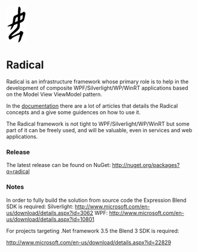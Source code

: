 ![Radical logo](Radical.png)

# Radical

Radical is an infrastructure framework whose primary role is to help in the development of composite WPF/Silverlight/WP/WinRT applications based on the Model View ViewModel pattern.

In the [documentation](https://github.com/mauroservienti/radical/wiki)  there are a lot of articles that details the Radical concepts and a give some guidences on how to use it.

The Radical framework is not tight to WPF/Silverlight/WP/WinRT but some part of it can be freely used, and will be valuable, even in services and web applications.

### Release

The latest release can be found on NuGet: http://nuget.org/packages?q=radical

### Notes

In order to fully build the solution from source code the Expression Blend SDK is required:
Silverlight: http://www.microsoft.com/en-us/download/details.aspx?id=3062
WPF: http://www.microsoft.com/en-us/download/details.aspx?id=10801

For projects targeting .Net framework 3.5 the Blend 3 SDK is required:

http://www.microsoft.com/en-us/download/details.aspx?id=22829
